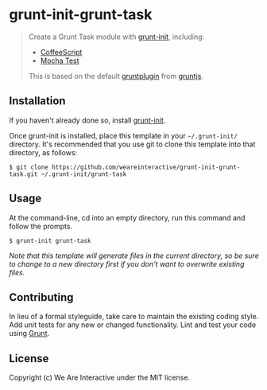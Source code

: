 # grunt-init-grunt-task

> Create a Grunt Task module with [grunt-init][], including:
> * [CoffeeScript](http://coffeescript.org/)
> * [Mocha Test](http://visionmedia.github.io/mocha/)
>
> This is based on the default [gruntplugin](https://github.com/gruntjs/grunt-init-gruntplugin) from [gruntjs](http://gruntjs.com).

[grunt-init]: http://gruntjs.com/project-scaffolding

## Installation

If you haven't already done so, install [grunt-init][].

Once grunt-init is installed, place this template in your `~/.grunt-init/`
directory. It's recommended that you use git to clone this template into that
directory, as follows:

```
$ git clone https://github.com/weareinteractive/grunt-init-grunt-task.git ~/.grunt-init/grunt-task
```

## Usage

At the command-line, cd into an empty directory, run this command and follow
the prompts.

```
$ grunt-init grunt-task
```

*Note that this template will generate files in the current directory, so be
sure to change to a new directory first if you don't want to overwrite existing
files.*

## Contributing
In lieu of a formal styleguide, take care to maintain the existing coding style. Add unit tests for any new or changed functionality. Lint and test your code using [Grunt](http://gruntjs.com/).

## License
Copyright (c) We Are Interactive under the MIT license.
